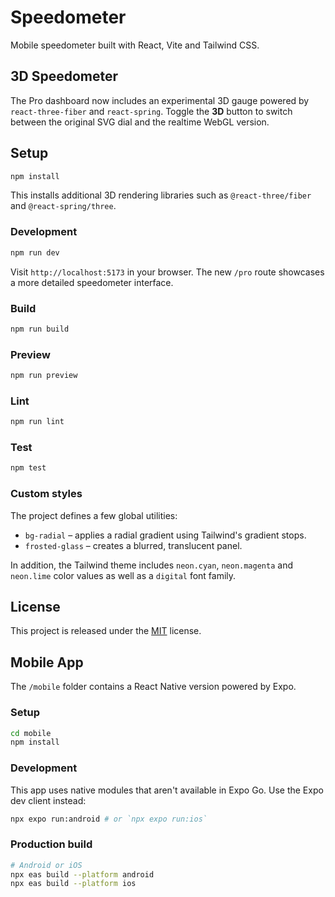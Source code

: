 # Speedometer

Mobile speedometer built with React, Vite and Tailwind CSS.

## 3D Speedometer

The Pro dashboard now includes an experimental 3D gauge powered by
`react-three-fiber` and `react-spring`. Toggle the **3D** button to switch
between the original SVG dial and the realtime WebGL version.

## Setup

```bash
npm install
```

This installs additional 3D rendering libraries such as
`@react-three/fiber` and `@react-spring/three`.

### Development

```bash
npm run dev
```

Visit `http://localhost:5173` in your browser.
The new `/pro` route showcases a more detailed speedometer interface.

### Build

```bash
npm run build
```

### Preview

```bash
npm run preview
```

### Lint

```bash
npm run lint
```

### Test

```bash
npm test
```

### Custom styles

The project defines a few global utilities:

- `bg-radial` – applies a radial gradient using Tailwind's gradient stops.
- `frosted-glass` – creates a blurred, translucent panel.

In addition, the Tailwind theme includes `neon.cyan`, `neon.magenta` and
`neon.lime` color values as well as a `digital` font family.

## License

This project is released under the [MIT](LICENSE) license.

## Mobile App

The `/mobile` folder contains a React Native version powered by Expo.

### Setup

```bash
cd mobile
npm install
```

### Development

This app uses native modules that aren't available in Expo Go. Use the Expo dev
client instead:

```bash
npx expo run:android # or `npx expo run:ios`
```

### Production build

```bash
# Android or iOS
npx eas build --platform android
npx eas build --platform ios
```
